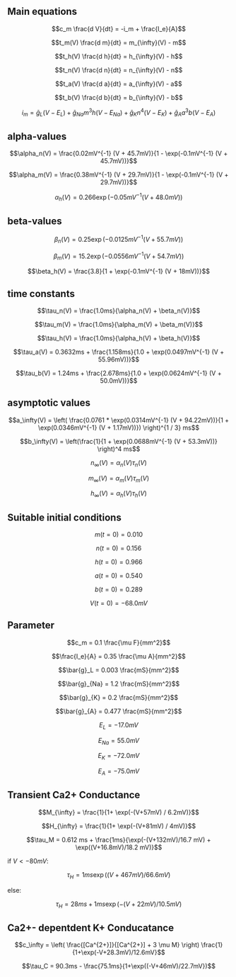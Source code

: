 
## Main equations

$$c_m \frac{d V}{dt} = -i_m + \frac{I_e}{A}$$

$$t_m(V) \frac{d m}{dt} = m_{\infty}(V) - m$$

$$t_h(V) \frac{d h}{dt} = h_{\infty}(V) - h$$

$$t_n(V) \frac{d n}{dt} = n_{\infty}(V) - n$$

$$t_a(V) \frac{d a}{dt} = a_{\infty}(V) - a$$

$$t_b(V) \frac{d b}{dt} = b_{\infty}(V) - b$$


$$i_m =\bar{g}_L (V - E_L) + \bar{g}_{Na} m^3 h (V - E_{Na}) + \bar{g}_{K} n^4 (V - E_{K}) + \bar{g}_{A} a^3 b (V-E_A)$$


## alpha-values
$$\alpha_n(V) = \frac{0.02mV^{-1} (V + 45.7mV)}{1 - \exp(-0.1mV^{-1} (V + 45.7mV))}$$

$$\alpha_m(V) = \frac{0.38mV^{-1} (V + 29.7mV)}{1 - \exp(-0.1mV^{-1} (V + 29.7mV))}$$

$$\alpha_h(V) = 0.266 \exp(-0.05mV^{-1} (V + 48.0mV))$$

## beta-values
$$\beta_n(V) = 0.25 \exp(-0.0125mV^{-1} (V + 55.7mV))$$

$$\beta_m(V) = 15.2 \exp(-0.0556mV^{-1} (V + 54.7mV))$$

$$\beta_h(V) = \frac{3.8}{1 + \exp(-0.1mV^{-1} (V + 18mV))}$$

## time constants
$$\tau_n(V) = \frac{1.0ms}{\alpha_n(V) + \beta_n(V)}$$

$$\tau_m(V) = \frac{1.0ms}{\alpha_m(V) + \beta_m(V)}$$

$$\tau_h(V) = \frac{1.0ms}{\alpha_h(V) + \beta_h(V)}$$

$$\tau_a(V) = 0.3632ms + \frac{1.158ms}{1.0 + \exp(0.0497mV^{-1} (V + 55.96mV))}$$

$$\tau_b(V) = 1.24ms + \frac{2.678ms}{1.0 + \exp(0.0624mV^{-1} (V + 50.0mV))}$$

## asymptotic values

$$a_\infty(V) = \left( \frac{0.0761 * \exp(0.0314mV^{-1} (V + 94.22mV))}{1 + \exp(0.0346mV^{-1} (V + 1.17mV))}) \right)^{1 / 3} ms$$
        
$$b_\infty(V) = \left(\frac{1}{1 + \exp(0.0688mV^{-1} (V + 53.3mV))} \right)^4 ms$$
  
$$n_\infty(V) = \alpha_n(V) \tau_n(V)$$

$$m_\infty(V) = \alpha_m(V) \tau_m(V)$$

$$h_\infty(V) = \alpha_h(V) \tau_h(V)$$

## Suitable initial conditions

$$m(t=0) = 0.010$$

$$n(t=0) = 0.156$$

$$h(t=0) = 0.966$$

$$a(t=0) = 0.540$$

$$b(t=0) = 0.289$$

$$V(t=0) = -68.0 mV$$

## Parameter

$$c_m = 0.1 \frac{\mu F}{mm^2}$$

$$\frac{I_e}{A} = 0.35 \frac{\mu A}{mm^2}$$

$$\bar{g}_L = 0.003  \frac{mS}{mm^2}$$

$$\bar{g}_{Na} = 1.2 \frac{mS}{mm^2}$$

$$\bar{g}_{K} =  0.2 \frac{mS}{mm^2}$$

$$\bar{g}_{A} =  0.477 \frac{mS}{mm^2}$$

$$E_L = -17.0 mV$$

$$E_{Na} = 55.0 mV$$

$$E_K = -72.0 mV$$

$$E_A = -75.0 mV$$

## Transient Ca2+ Conductance

$$M_{\infty} = \frac{1}{1+ \exp(-(V+57mV) / 6.2mV)}$$

$$H_{\infty} = \frac{1}{1+ \exp(-(V+81mV) / 4mV)}$$

$$\tau_M = 0.612 ms + \frac{1ms}{\exp(-(V+132mV)/16.7 mV) + \exp((V+16.8mV)/18.2 mV)}$$

if $V < -80 mV$:

$$\tau_H = 1ms \exp((V+467mV)/66.6mV)$$

else:

$$\tau_H = 28ms + 1ms \exp(-(V+22mV)/10.5mV)$$

## Ca2+- depentdent K+ Conducatance

$$c_\infty = \left( \frac{[Ca^{2+}]}{[Ca^{2+}] + 3 \mu M} \right) \frac{1}{1+\exp(-V+28.3mV)/12.6mV}$$

$$\tau_C = 90.3ms - \frac{75.1ms}{1+\exp((-V+46mV)/22.7mV})$$


